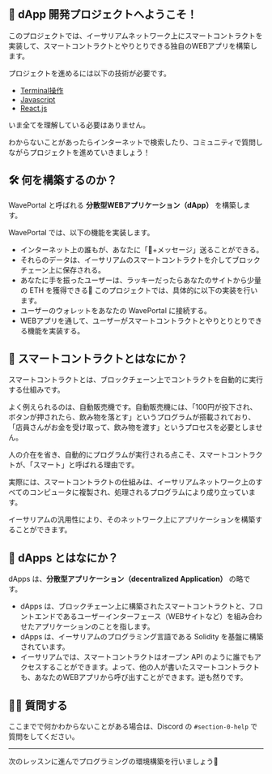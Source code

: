 👋 dApp 開発プロジェクトへようこそ！  
---

このプロジェクトでは、イーサリアムネットワーク上にスマートコントラクトを実装して、スマートコントラクトとやりとりできる独自のWEBアプリを構築します。  

プロジェクトを進めるには以下の技術が必要です。  
- [Terminal操作](https://qiita.com/ryouzi/items/f9dee1540a04a0bfb9a3)
- [Javascript](https://developer.mozilla.org/ja/docs/Web/JavaScript)
- [React.js](https://ja.reactjs.org/)

いま全てを理解している必要はありません。  

わからないことがあったらインターネットで検索したり、コミュニティで質問しながらプロジェクトを進めていきましょう！  

🛠 何を構築するのか？  
---

WavePortal と呼ばれる **分散型WEBアプリケーション（dApp）** を構築します。  

WavePortal では、以下の機能を実装します。  
- インターネット上の誰もが、あなたに「👋+メッセージ」送ることができる。
- それらのデータは、イーサリアムのスマートコントラクトを介してブロックチェーン上に保存される。
- あなたに手を振ったユーザーは、ラッキーだったらあなたのサイトから少量の ETH を獲得できる🎉
このプロジェクトでは、具体的に以下の実装を行います。
- ユーザーのウォレットをあなたの WavePortal に接続する。
- WEBアプリを通して、ユーザーがスマートコントラクトとやりとりとりできる機能を実装する。  

🥫 スマートコントラクトとはなにか？  
---

スマートコントラクトとは、ブロックチェーン上でコントラクトを自動的に実行する仕組みです。  

よく例えられるのは、自動販売機です。自動販売機には、「100円が投下され、ボタンが押されたら、飲み物を落とす」というプログラムが搭載されており、「店員さんがお金を受け取って、飲み物を渡す」というプロセスを必要としません。  

人の介在を省き、自動的にプログラムが実行される点こそ、スマートコントラクトが、「スマート」と呼ばれる理由です。  

実際には、スマートコントラクトの仕組みは、イーサリアムネットワーク上のすべてのコンピュータに複製され、処理されるプログラムにより成り立っています。  

イーサリアムの汎用性により、そのネットワーク上にアプリケーションを構築することができます。  

📱 dApps とはなにか？  
---

dApps は、**分散型アプリケーション（decentralized Application）** の略です。  

- dApps は、ブロックチェーン上に構築されたスマートコントラクトと、フロントエンドであるユーザーインターフェース（WEBサイトなど）を組み合わせたアプリケーションのことを指します。
- dApps は、イーサリアムのプログラミング言語である Solidity を基盤に構築されています。
- イーサリアムでは、スマートコントラクトはオープン API のように誰でもアクセスすることができます。よって、他の人が書いたスマートコントラクトも、あなたのWEBアプリから呼び出すことができます。逆も然りです。  

🙋‍♂️ 質問する  
---

ここまでで何かわからないことがある場合は、Discord の `#section-0-help` で質問をしてください。  

-----
次のレッスンに進んでプログラミングの環境構築を行いましょう🎉
